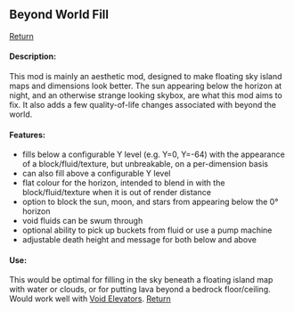 ## Beyond World Fill
[Return](../)
#### Description:
This mod is mainly an aesthetic mod, designed to make floating sky island maps and dimensions look better.
The sun appearing below the horizon at night, and an otherwise strange looking skybox, are what this mod aims to fix.
It also adds a few quality-of-life changes associated with beyond the world.
#### Features:
* fills below a configurable Y level (e.g. Y=0, Y=-64) with the appearance of a block/fluid/texture, but unbreakable, on a per-dimension basis
* can also fill above a configurable Y level
* flat colour for the horizon, intended to blend in with the block/fluid/texture when it is out of render distance
* option to block the sun, moon, and stars from appearing below the 0° horizon
* void fluids can be swum through
* optional ability to pick up buckets from fluid or use a pump machine
* adjustable death height and message for both below and above
#### Use:
This would be optimal for filling in the sky beneath a floating island map with water or clouds, or for putting lava beyond a bedrock floor/ceiling.
Would work well with [Void Elevators](../Mods/VoidElevators.md).
[Return](../)
